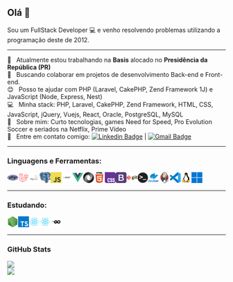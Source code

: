 ## Olá 👋
Sou um FullStack Developer :computer: e venho resolvendo problemas utilizando a programação deste de 2012.

---

:rocket:  &nbsp; Atualmente estou trabalhando na **Basis** alocado no **Presidência da República (PR)**
<br/>:purple_heart: &nbsp; Buscando colaborar em projetos de desenvolvimento Back-end e Front-end.
<br/>:blush: &nbsp; Posso te ajudar com PHP (Laravel, CakePHP, Zend Framework 1J) e JavaScript (Node, Express, Nest)
<br/>:computer: &nbsp; Minha stack: PHP, Laravel, CakePHP, Zend Framework, HTML, CSS, JavaScript, jQuery, Vuejs, React, Oracle, PostgreSQL, MySQL
<br/>💬  &nbsp; Sobre mim: Curto tecnologias, games Need for Speed, Pro Evolution Soccer e seriados na Netflix, Prime Vídeo
<br/>:email: &nbsp; Entre em contato comigo: [![Linkedin Badge](https://img.shields.io/badge/-felipemjesus-blue?style=flat-square&logo=Linkedin&logoColor=white&link=https://www.linkedin.com/in/felipemjesus/)](https://www.linkedin.com/in/felipemjesus/) | [![Gmail Badge](https://img.shields.io/badge/-felipemjesus@gmail.com-c14438?style=flat-square&logo=Gmail&logoColor=white&link=mailto:felipemjesus@gmail.com)](mailto:felipemjesus@gmail.com)

---

### Linguagens e Ferramentas:

<img height="25" align="left" src="https://raw.githubusercontent.com/github/explore/main/topics/php/php.png" title="PHP">
<img height="25" align="left" src="https://raw.githubusercontent.com/github/explore/main/topics/laravel/laravel.png" title="Laravel">
<img height="25" align="left" src="https://raw.githubusercontent.com/github/explore/main/topics/mysql/mysql.png" title="MySQL">
<img height="25" align="left" src="https://raw.githubusercontent.com/github/explore/main/topics/postgresql/postgresql.png" title="Postgres">
<img height="25" align="left" src="https://raw.githubusercontent.com/github/explore/main/topics/javascript/javascript.png" title="Javascript">
<img height="25" align="left" src="https://raw.githubusercontent.com/github/explore/main/topics/jquery/jquery.png" title="jQuery">
<img height="25" align="left" src="https://raw.githubusercontent.com/github/explore/main/topics/vue/vue.png" title="VueJS">
<img height="25" align="left" src="https://raw.githubusercontent.com/github/explore/main/topics/json/json.png" title="JSON">
<img height="25" align="left" src="https://raw.githubusercontent.com/github/explore/main/topics/html/html.png" title="HTML5">
<img height="25" align="left" src="https://raw.githubusercontent.com/github/explore/main/topics/css/css.png" title="CSS3">
<img height="25" align="left" src="https://raw.githubusercontent.com/github/explore/main/topics/bootstrap/bootstrap.png" title="Bootstrap">
<img height="25" align="left" src="https://raw.githubusercontent.com/github/explore/main/topics/git/git.png" title="Git">
<img height="25" align="left" src="https://raw.githubusercontent.com/github/explore/main/topics/terminal/terminal.png" title="Terminal">
<img height="25" align="left" src="https://raw.githubusercontent.com/github/explore/main/topics/docker/docker.png" title="Docker">
<img height="25" align="left" src="https://raw.githubusercontent.com/github/explore/main/topics/jenkins/jenkins.png" title="Jenkins">
<img height="25" align="left" src="https://raw.githubusercontent.com/github/explore/main/topics/visual-studio-code/visual-studio-code.png" title="Visual Studio Code">
<img height="25" align="left" src="https://raw.githubusercontent.com/github/explore/main/topics/linux/linux.png" title="Linux">
<img height="25" src="https://raw.githubusercontent.com/github/explore/main/topics/windows/windows.png" title="Windows">

---

### Estudando:

<img height="25" align="left" src="https://raw.githubusercontent.com/github/explore/main/topics/nodejs/nodejs.png" title="NodeJS">
<img height="25" align="left" src="https://raw.githubusercontent.com/github/explore/main/topics/typescript/typescript.png" title="Typescript">
<img height="25" align="left" src="https://raw.githubusercontent.com/github/explore/main/topics/react/react.png" title="React">
<img height="25" align="left" src="https://raw.githubusercontent.com/github/explore/main/topics/react-native/react-native.png" title="React Native">
<img height="25" src="https://raw.githubusercontent.com/github/explore/main/topics/go/go.png" title="Go">

---

### GitHub Stats

<img width="350" align="left" src="https://github-readme-stats.vercel.app/api/top-langs/?username=felipemjesus&hide=html&layout=compact" />
<img width="420" align="left" src="https://github-readme-stats.vercel.app/api?username=felipemjesus&theme=default" />

